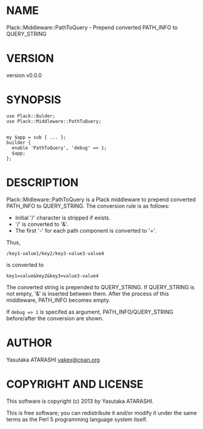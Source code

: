 # NAME

Plack::Middleware::PathToQuery - Prepend converted PATH\_INFO to QUERY\_STRING

# VERSION

version v0.0.0

# SYNOPSIS

    use Plack::Bulder;
    use Plack::Middleware::PathTuQuery;
    

    my $app = sub { ... };
    builder {
      enable 'PathToQuery', 'debug' => 1;
      $app;
    };

# DESCRIPTION

Plack::Midleware::PathToQuery is a Plack middleware to prepend converted PATH\_INFO to QUERY\_STRING.
The conversion rule is as follows:

- Initial '/' character is stripped if exists.
- '/' is converted to '&'.
- The first '-' for each path component is converted to '='.

Thus,

    /key1-value1/key2/key3-value3-value4

is converted to

    key1=value&key2&key3=value3-value4

The converted string is prepended to QUERY\_STRING.
If QUERY\_STRING is not empty, '&' is inserted between them.
After the process of this middleware, PATH\_INFO becomes empty.

If `debug => 1` is specifed as argument, PATH\_INFO/QUERY\_STRING before/after the conversion are shown.

# AUTHOR

Yasutaka ATARASHI <yakex@cpan.org>

# COPYRIGHT AND LICENSE

This software is copyright (c) 2013 by Yasutaka ATARASHI.

This is free software; you can redistribute it and/or modify it under
the same terms as the Perl 5 programming language system itself.
